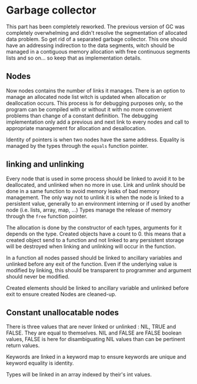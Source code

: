 # Garbage collector
This part has been completely reworked. The previous version of GC was completely overwhelming and didn't resolve the
segmentation of allocated data problem. So get rid of a separated garbage collector. This one should have an 
addressing indirection to the data segments, witch should be managed in a contiguous memory allocation with free 
continuous segments lists and so on... so keep that as implementation details.

## Nodes
Now nodes contains the number of links it manages. There is an option to manage an allocated node list witch is 
updated when allocation or deallocation occurs. This process is for debugging purposes only, so the program can be 
compiled with or without it with no more convenient problems than change of a constant definition. The debugging 
implementation only add a previous and next link to every nodes and call to appropriate management for allocation 
and desallocation.

Identity of pointers is when two nodes have the same address. Equality is managed by the types through the `equals` 
function pointer.

## linking and unlinking
Every node that is used in some process should be linked to avoid it to be deallocated, and unlinked when no more in 
use. Link and unlink should be done in a same function to avoid memory leaks of bad memory management. The only way 
not to unlink it is when the node is linked to a persistent value, generally to an environment interning or if used 
by another node (i.e. lists, array, map, ...) Types manage the release of memory through the `free` function pointer.

The allocation is done by the constructor of each types, arguments for it depends on the type. Created objects have
a count to 0. this means that a created object send to a function and not linked to any persistent storage will
be destroyed when linking and unlinking will occur in the function.

In a function all nodes passed should be linked to ancillary variables and unlinked before any exit of the function.
Even if the underlying value is modified by linking, this should be transparent to programmer and argument should never
be modified.

Created elements should be linked to ancillary variable and unlinked before exit to ensure created Nodes are cleaned-up.

## Constant unallocatable nodes
There is three values that are never linked or unlinked : NIL, TRUE and FALSE. They are equal to themselves.
NIL and FALSE are FALSE boolean values, FALSE is here for disambiguating NIL values than can be pertinent return
values.

Keywords are linked in a keyword map to ensure keywords are unique and keyword equality is identity.

Types will be linked in an array indexed by their's int values.

